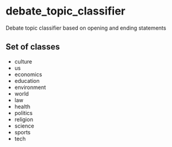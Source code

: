 # debate_topic_classifier
Debate topic classifier based on opening and ending statements

## Set of classes
- culture
- us
- economics
- education
- environment
- world
- law
- health
- politics
- religion
- science
- sports
- tech
